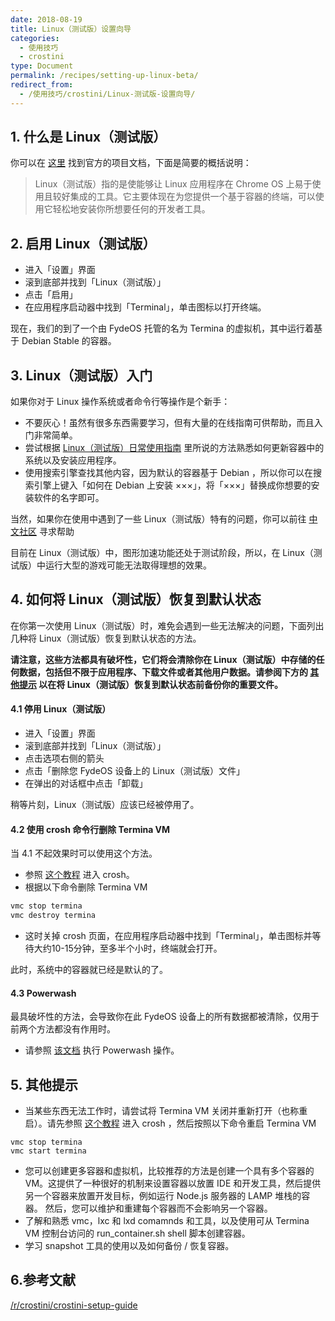```yaml
---
date: 2018-08-19
title: Linux（测试版）设置向导
categories:
  - 使用技巧
  - crostini
type: Document
permalink: /recipes/setting-up-linux-beta/
redirect_from:
  - /使用技巧/crostini/Linux-测试版-设置向导/
---
```


## 1. 什么是 Linux（测试版）

你可以在 [这里](https://chromium.googlesource.com/chromiumos/docs/+/master/containers_and_vms.md) 找到官方的项目文档，下面是简要的概括说明：

>Linux（测试版）指的是使能够让 Linux 应用程序在 Chrome OS 上易于使用且较好集成的工具。它主要体现在为您提供一个基于容器的终端，可以使用它轻松地安装你所想要任何的开发者工具。

## 2. 启用 Linux（测试版）

 - 进入「设置」界面
 - 滚到底部并找到「Linux（测试版）」
 - 点击「启用」
 - 在应用程序启动器中找到「Terminal」，单击图标以打开终端。

现在，我们的到了一个由 FydeOS 托管的名为 Termina 的虚拟机，其中运行着基于 Debian Stable 的容器。

## 3. Linux（测试版）入门

如果你对于 Linux 操作系统或者命令行等操作是个新手：

 - 不要灰心！虽然有很多东西需要学习，但有大量的在线指南可供帮助，而且入门非常简单。
 - 尝试根据 [Linux（测试版）日常使用指南](/recipes/getting-started-with-linux-beta/) 里所说的方法熟悉如何更新容器中的系统以及安装应用程序。
 - 使用搜索引擎查找其他内容，因为默认的容器基于 Debian ，所以你可以在搜索引擎上键入「如何在 Debian 上安装 ×××」，将「×××」替换成你想要的安装软件的名字即可。

当然，如果你在使用中遇到了一些 Linux（测试版）特有的问题，你可以前往 [中文社区](https://community.fydeos.com) 寻求帮助

目前在 Linux（测试版）中，图形加速功能还处于测试阶段，所以，在 Linux（测试版）中运行大型的游戏可能无法取得理想的效果。

## 4. 如何将 Linux（测试版）恢复到默认状态

在你第一次使用 Linux（测试版）时，难免会遇到一些无法解决的问题，下面列出几种将 Linux（测试版）恢复到默认状态的方法。

__请注意，这些方法都具有破坏性，它们将会清除你在 Linux（测试版）中存储的任何数据，包括但不限于应用程序、下载文件或者其他用户数据。请参阅下方的 [其他提示](#5-其他提示) 以在将 Linux（测试版）恢复到默认状态前备份你的重要文件。__

#### 4.1 停用 Linux（测试版）

 - 进入「设置」界面
 - 滚到底部并找到「Linux（测试版）」
 - 点击选项右侧的箭头
 - 点击「删除您 FydeOS 设备上的 Linux（测试版）文件」
 - 在弹出的对话框中点击「卸载」

稍等片刻，Linux（测试版）应该已经被停用了。

#### 4.2 使用 crosh 命令行删除 Termina VM

当 4.1 不起效果时可以使用这个方法。

 - 参照 [这个教程](/getting-started/shell-access/) 进入 crosh。
 - 根据以下命令删除 Termina VM
```bash
vmc stop termina
vmc destroy termina
```
 - 这时关掉 crosh 页面，在应用程序启动器中找到「Terminal」，单击图标并等待大约10-15分钟，至多半个小时，终端就会打开。
 
此时，系统中的容器就已经是默认的了。
 
#### 4.3 Powerwash

最具破坏性的方法，会导致你在此 FydeOS 设备上的所有数据都被清除，仅用于前两个方法都没有作用时。

 - 请参照 [该文档](/recipes/powerwash/) 执行 Powerwash 操作。


## 5. 其他提示

 - 当某些东西无法工作时，请尝试将 Termina VM 关闭并重新打开（也称重启）。请先参照 [这个教程](/getting-started/shell-access/) 进入 crosh ，然后按照以下命令重启 Termina VM
```
vmc stop termina
vmc start termina
```
 - 您可以创建更多容器和虚拟机，比较推荐的方法是创建一个具有多个容器的 VM。这提供了一种很好的机制来设置容器以放置 IDE 和开发工具，然后提供另一个容器来放置开发目标，例如运行 Node.js 服务器的 LAMP 堆栈的容器。 然后，您可以维护和重建每个容器而不会影响另一个容器。
 - 了解和熟悉 vmc，lxc 和 lxd comamnds 和工具，以及使用可从 Termina VM 控制台访问的 run_container.sh shell 脚本创建容器。
 - 学习 snapshot 工具的使用以及如何备份 / 恢复容器。

## 6.参考文献

[/r/crostini/crostini-setup-guide](https://www.reddit.com/r/Crostini/wiki/getstarted/crostini-setup-guide)
